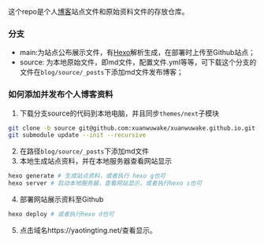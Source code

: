 这个repo是个人[博客](https://yaotingting.net/)站点文件和原始资料文件的存放仓库。

### 分支

- main:为站点公布展示文件，有[Hexo](https://hexo.io/zh-cn/index.html)解析生成，在部署时上传至Github站点；
- source: 为本地原始文件，即md文件，配置文件.yml等等，可下载这个分支的文件在`blog/source/_posts`下添加md文件发布博客；

### 如何添加并发布个人博客资料

1. 下载分支source的代码到本地电脑，并且同步`themes/next`子模块

```bash
git clone -b source git@github.com:xuanwuwake/xuanwuwake.github.io.git
git submodule update --init --recursive
```

2. 在路径`blog/source/_posts`下添加md文件
3. 本地生成站点资料，并在本地服务器查看网站显示

```bash
hexo generate # 生成站点资料，或者执行 hexo g也可
hexo server # 启动本地服务器，查看网站显示，或者执行hexo s也可
```

4. 部署网站展示资料至Github

```bash
hexo deploy # 或者执行hexo d也可
```

5. 点击域名https://yaotingting.net/查看显示。